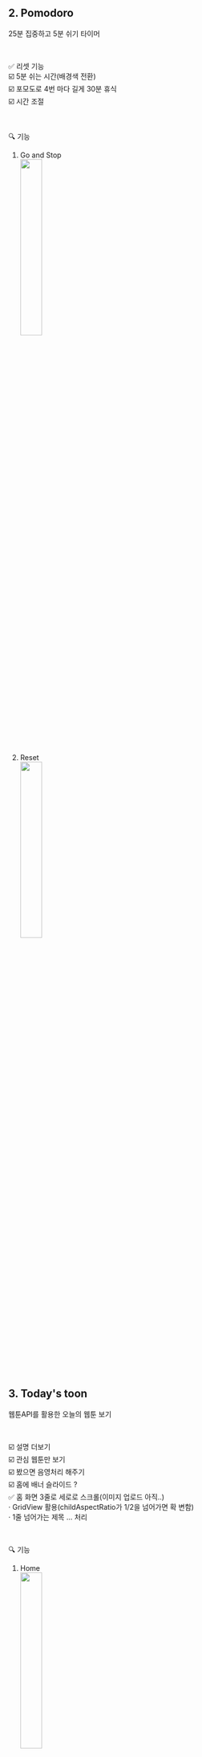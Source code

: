 ## 2. Pomodoro

25분 집중하고 5분 쉬기 타이머

<br/>

✅ 리셋 기능  
☑️ 5분 쉬는 시간(배경색 전환)  
☑️ 포모도로 4번 마다 길게 30분 휴식  
☑️ 시간 조절

<br/>

🔍 기능

1. Go and Stop  
   <img width="30%" src="https://github.com/yih1612/toonflix/assets/70312216/122a33fb-b593-4f02-a6f8-39003ebafc5c"/>

2. Reset  
   <img width="30%" src="https://github.com/yih1612/toonflix/assets/70312216/147718d5-730a-4974-8dc2-177feeffc7d3"/>

<br/>
<br/>

## 3. Today's toon

웹툰API를 활용한 오늘의 웹툰 보기

<br/>

☑️ 설명 더보기  
☑️ 관심 웹툰만 보기  
☑️ 봤으면 음영처리 해주기  
☑️ 홈에 배너 슬라이드 ?  
✅ 홈 화면 3줄로 세로로 스크롤(이미지 업로드 아직..)  
· GridView 활용(childAspectRatio가 1/2을 넘어가면 확 변함)  
· 1줄 넘어가는 제목 ... 처리

<br/>

🔍 기능

1. Home  
   <img width="30%" src="https://github.com/yih1612/toonflix/assets/70312216/2032fc91-32df-440c-905e-003b18bd75d7"/>

2. See webtoon  
   <img width="30%" src="https://github.com/yih1612/toonflix/assets/70312216/1abc3ac9-1656-428e-b287-2ff599b478b9"/>

3. Like  
   <img width="30%" src="https://github.com/yih1612/toonflix/assets/70312216/2ee88bfd-a25f-4744-bbfe-8f12e830fbde"/>
